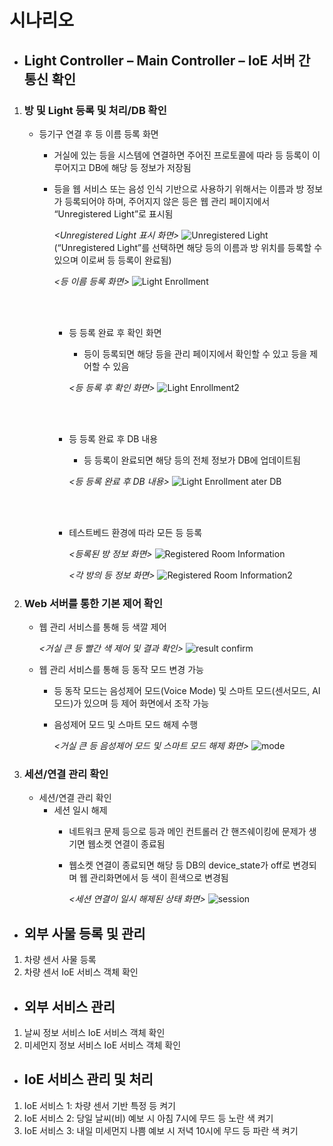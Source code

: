 # 시나리오

- ## Light Controller – Main Controller – IoE 서버 간 통신 확인
1. ### 방 및 Light 등록 및 처리/DB 확인
    - 등기구 연결 후 등 이름 등록 화면
      - 거실에 있는 등을 시스템에 연결하면 주어진 프로토콜에 따라 등 등록이 이루어지고 DB에 해당 등 정보가 저장됨
      - 등을 웹 서비스 또는 음성 인식 기반으로 사용하기 위해서는 이름과 방 정보가 등록되어야 하며, 주어지지 않은 등은 웹 관리 페이지에서 “Unregistered Light”로 표시됨
      
        *<Unregistered Light 표시 화면>*
        ![Unregistered Light](https://user-images.githubusercontent.com/58102072/69791850-b1306a80-1208-11ea-9696-0c4efac123b0.PNG)
        (“Unregistered Light”를 선택하면 해당 등의 이름과 방 위치를 등록할 수 있으며 이로써 등 등록이 완료됨)
        
        *<등 이름 등록 화면>*
        ![Light Enrollment](https://user-images.githubusercontent.com/58102072/69792082-33b92a00-1209-11ea-8678-d136ce178e3d.PNG)
        
        <br/>
        <br/>
        
        - 등 등록 완료 후 확인 화면
          - 등이 등록되면 해당 등을 관리 페이지에서 확인할 수 있고 등을 제어할 수 있음
          
          *<등 등록 후 확인 화면>*
          ![Light Enrollment2](https://user-images.githubusercontent.com/58102072/69792196-84c91e00-1209-11ea-8b96-76ecf00fa05d.PNG)
        
        <br/>
        <br/>
        
        - 등 등록 완료 후 DB 내용
          - 등 등록이 완료되면 해당 등의 전체 정보가 DB에 업데이트됨
          
          *<등 등록 완료 후 DB 내용>*
          ![Light Enrollment ater DB](https://user-images.githubusercontent.com/58102072/69792641-56980e00-120a-11ea-8846-f01ce8ba459a.PNG)
        
        <br/>
        <br/>
        
        - 테스트베드 환경에 따라 모든 등 등록
        
          *<등록된 방 정보 화면>*
          ![Registered Room Information](https://user-images.githubusercontent.com/58102072/69793067-1edd9600-120b-11ea-8252-9a654888d744.PNG)
          
          *<각 방의 등 정보 화면>*
          ![Registered Room Information2](https://user-images.githubusercontent.com/58102072/69793177-47fe2680-120b-11ea-8c01-0f2a8f06fcea.PNG)
        
        
2. ### Web 서버를 통한 기본 제어 확인
    - 웹 관리 서비스를 통해 등 색깔 제어
    
      *<거실 큰 등 빨간 색 제어 및 결과 확인>*
      ![result confirm](https://user-images.githubusercontent.com/58102072/69793510-eee2c280-120b-11ea-9c40-0103f1441b96.PNG)
    
    - 웹 관리 서비스를 통해 등 동작 모드 변경 가능
      - 등 동작 모드는 음성제어 모드(Voice Mode) 및 스마트 모드(센서모드, AI모드)가 있으며 등 제어 화면에서 조작 가능
      - 음성제어 모드 및 스마트 모드 해제 수행
      
        *<거실 큰 등 음성제어 모드 및 스마트 모드 해제 화면>*
        ![mode](https://user-images.githubusercontent.com/58102072/69793623-2ea9aa00-120c-11ea-9e04-121d5b74a630.PNG)
    
3. ### 세션/연결 관리 확인
    - 세션/연결 관리 확인
      - 세션 일시 해제
        - 네트워크 문제 등으로 등과 메인 컨트롤러 간 핸즈쉐이킹에 문제가 생기면 웹소켓 연결이 종료됨
        - 웹소켓 연결이 종료되면 해당 등 DB의 device_state가 off로 변경되며 웹 관리화면에서 등 색이 흰색으로 변경됨
        
          *<세션 연결이 일시 해제된 상태 화면>*
          ![session](https://user-images.githubusercontent.com/58102072/69793844-8ba56000-120c-11ea-9e40-ac1523c84d52.PNG)
          
          
        

- ## 외부 사물 등록 및 관리
1. 차량 센서 사물 등록
2. 차량 센서 IoE 서비스 객체 확인

- ## 외부 서비스 관리
1. 날씨 정보 서비스 IoE 서비스 객체 확인
2. 미세먼지 정보 서비스 IoE 서비스 객체 확인

- ## IoE 서비스 관리 및 처리
1. IoE 서비스 1: 차량 센서 기반 특정 등 켜기
2. IoE 서비스 2: 당일 날씨(비) 예보 시 아침 7시에 무드 등 노란 색 켜기
3. IoE 서비스 3: 내일 미세먼지 나쁨 예보 시 저녁 10시에 무드 등 파란 색 켜기

